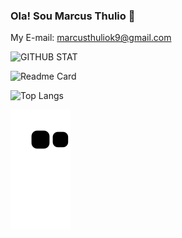 ### Ola! Sou Marcus Thulio 🤙

My E-mail: marcusthuliok9@gmail.com


  ![GITHUB STAT](https://github-readme-stats.vercel.app/api?username=Namelessafk&hide=contribs&count_private=true&show_icons=true&theme=ocean_dark&custom_title=Marcus_Thulio_Status🤖)
  
  ![Readme Card](https://github-readme-stats.vercel.app/api/pin/?username=Namelessafk&repo=Namelessafk&show_owner=true&theme=ocean_dark&show_icons=true)
  
  ![Top Langs](https://github-readme-stats.vercel.app/api/top-langs/?username=Namelessafk&theme=ocean_dark&layout=compact)
  
  ![Snake animation](https://github.com/Namelessafk/Namelessafk/blob/output/github-contribution-grid-snake.svg)

